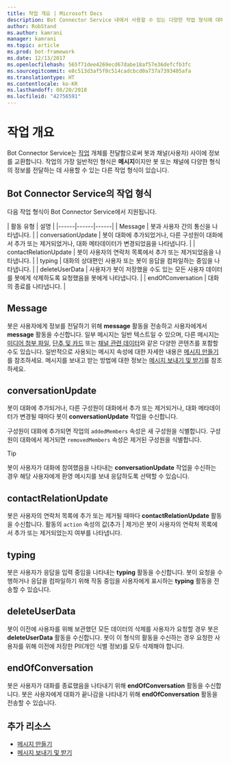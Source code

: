 ```yaml
---
title: 작업 개요 | Microsoft Docs
description: Bot Connector Service 내에서 사용할 수 있는 다양한 작업 형식에 대해 알아봅니다.
author: RobStand
ms.author: kamrani
manager: kamrani
ms.topic: article
ms.prod: bot-framework
ms.date: 12/13/2017
ms.openlocfilehash: 565f71dee4269ecd67dabe18af57e36defcfb3fc
ms.sourcegitcommit: e8c513d3af5f0c514cadcbcd0a737a7393405afa
ms.translationtype: HT
ms.contentlocale: ko-KR
ms.lasthandoff: 08/20/2018
ms.locfileid: "42756591"
---
```

# <a name="activities-overview"></a>작업 개요

Bot Connector Service는 [작업][Activity] 개체를 전달함으로써 봇과 채널(사용자) 사이에 정보를 교환합니다. 작업의 가장 일반적인 형식은 **메시지**이지만 봇 또는 채널에 다양한 형식의 정보를 전달하는 데 사용할 수 있는 다른 작업 형식이 있습니다. 

## <a name="activity-types-in-the-bot-connector-service"></a>Bot Connector Service의 작업 형식

다음 작업 형식이 Bot Connector Service에서 지원됩니다.

| 활동 유형 | 설명 |
|------|------|------|
| Message | 봇과 사용자 간의 통신을 나타냅니다. |
| conversationUpdate | 봇이 대화에 추가되었거나, 다른 구성원이 대화에서 추가 또는 제거되었거나, 대화 메타데이터가 변경되었음을 나타냅니다. |
| contactRelationUpdate | 봇이 사용자의 연락처 목록에서 추가 또는 제거되었음을 나타냅니다. |
| typing | 대화의 상대편인 사용자 또는 봇이 응답을 컴파일하는 중임을 나타냅니다. | 
| deleteUserData | 사용자가 봇이 저장했을 수도 있는 모든 사용자 데이터를 봇에게 삭제하도록 요청했음을 봇에게 나타냅니다. |
| endOfConversation | 대화의 종료를 나타냅니다. |

## <a name="message"></a>Message

봇은 사용자에게 정보를 전달하기 위해 **message** 활동을 전송하고 사용자에게서 **message** 활동을 수신합니다. 일부 메시지는 일반 텍스트일 수 있으며, 다른 메시지는 [미디어 첨부 파일](bot-framework-rest-connector-add-media-attachments.md), [단추 및 카드](bot-framework-rest-connector-add-rich-cards.md) 또는 [채널 관련 데이터](bot-framework-rest-connector-channeldata.md)와 같은 다양한 콘텐츠를 포함할 수도 있습니다. 일반적으로 사용되는 메시지 속성에 대한 자세한 내용은 [메시지 만들기](bot-framework-rest-connector-create-messages.md)를 참조하세요. 메시지를 보내고 받는 방법에 대한 정보는 [메시지 보내기 및 받기](bot-framework-rest-connector-send-and-receive-messages.md)를 참조하세요. 

## <a name="conversationupdate"></a>conversationUpdate

봇이 대화에 추가되거나, 다른 구성원이 대화에서 추가 또는 제거되거나, 대화 메타데이터가 변경될 때마다 봇이 **conversationUpdate** 작업을 수신합니다. 

구성원이 대화에 추가되면 작업의 `addedMembers` 속성은 새 구성원을 식별합니다. 구성원이 대화에서 제거되면 `removedMembers` 속성은 제거된 구성원을 식별합니다. 

> [!TIP]
> 봇이 사용자가 대화에 참여했음을 나타내는 **conversationUpdate** 작업을 수신하는 경우 해당 사용자에게 환영 메시지를 보내 응답하도록 선택할 수 있습니다. 

## <a name="contactrelationupdate"></a>contactRelationUpdate

봇은 사용자의 연락처 목록에 추가 또는 제거될 때마다 **contactRelationUpdate** 활동을 수신합니다. 활동의 `action` 속성의 값(추가 | 제거)은 봇이 사용자의 연락처 목록에서 추가 또는 제거되었는지 여부를 나타냅니다.

## <a name="typing"></a>typing

봇은 사용자가 응답을 입력 중임을 나타내는 **typing** 활동을 수신합니다. 봇이 요청을 수행하거나 응답을 컴파일하기 위해 작동 중임을 사용자에게 표시하는 **typing** 활동을 전송할 수 있습니다. 

## <a name="deleteuserdata"></a>deleteUserData

봇이 이전에 사용자를 위해 보관했던 모든 데이터의 삭제를 사용자가 요청할 경우 봇은 **deleteUserData** 활동을 수신합니다. 봇이 이 형식의 활동을 수신하는 경우 요청한 사용자를 위해 이전에 저장한 PII(개인 식별 정보)를 모두 삭제해야 합니다.

## <a name="endofconversation"></a>endOfConversation 

봇은 사용자가 대화를 종료했음을 나타내기 위해 **endOfConversation** 활동을 수신합니다. 봇은 사용자에게 대화가 끝나감을 나타내기 위해 **endOfConversation** 활동을 전송할 수 있습니다. 

## <a name="additional-resources"></a>추가 리소스

- [메시지 만들기](bot-framework-rest-connector-create-messages.md)
- [메시지 보내기 및 받기](bot-framework-rest-connector-send-and-receive-messages.md)

[Activity]: bot-framework-rest-connector-api-reference.md#activity-object